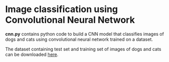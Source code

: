 # Image classification using Convolutional Neural Network
**cnn.py** contains python code to build a CNN model that classifies images of dogs and cats using convolutional neural network trained on a dataset.

The dataset containing test set and training set of images of dogs and cats can be downloaded [here](https://www.kaggle.com/chetankv/dogs-cats-images/downloads/dogs-cats-images.zip/1).

